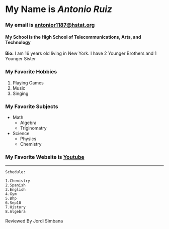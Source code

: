 

# My Name is _Antonio Ruiz_

### My email is antonior1187@hstat.org

#### My School is the High School of Telecommunications, Arts, and Technology

**Bio:** I am 16 years old living in New York. I have 2 Younger Brothers and 1 Younger Sister

### My Favorite Hobbies
1. Playing Games  
2. Music
3. Singing

### My Favorite Subjects
* Math
  * Algebra 
  * Triginomatry
* Science
  * Physics
  * Chemistry
### My Favorite Website is [Youtube](https://www.youtube.com/)
---
```
Schedule:

1.Chemistry
2.Spanish
3.English
4.Gym
5.Bhp
6.Sep10
7.History
8.Algebra
```

Reviewed By Jordi Simbana 